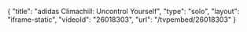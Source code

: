 {
    "title": "adidas Climachill: Uncontrol Yourself",
    "type": "solo",
    "layout": "iframe-static",
    "videoId": "26018303",
    "url": "\/tvpembed\/26018303"
}